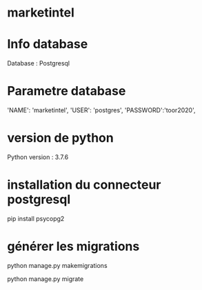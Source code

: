 # marketintel

<!-- Infos utiles -->
# Info database
Database : Postgresql

# Parametre database

'NAME': 'marketintel',
'USER': 'postgres',
'PASSWORD':'toor2020',

<!--  -->
# version de python
Python version : 3.7.6

# installation du connecteur postgresql
<!-- installation du connecteur psycopg2 -->
pip install psycopg2

<!-- générer les migrations -->
# générer les migrations
python manage.py makemigrations
<!--  -->
python manage.py migrate


